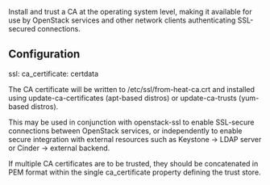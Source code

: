 Install and trust a CA at the operating system level, making it available for use by
OpenStack services and other network clients authenticating SSL-secured connections.

Configuration
-------------

ssl:
  ca_certificate: certdata

The CA certificate will be written to /etc/ssl/from-heat-ca.crt and installed using
update-ca-certificates (apt-based distros) or update-ca-trusts (yum-based distros).

This may be used in conjunction with openstack-ssl to enable SSL-secure connections
between OpenStack services, or independently to enable secure integration with
external resources such as Keystone -> LDAP server or Cinder -> external backend.

If multiple CA certificates are to be trusted, they should be concatenated in PEM
format within the single ca_certificate property defining the trust store.
